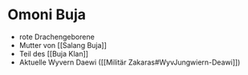 # Omoni Buja
- rote Drachengeborene
- Mutter von [[Salang Buja]]
- Teil des [[Buja Klan]]
- Aktuelle Wyvern Daewi ([[Militär Zakaras#WyvJungwiern-Deawi]])